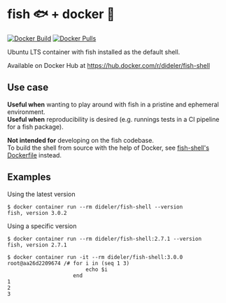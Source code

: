 # fish :fish: + docker :whale:

[![Docker Build](https://img.shields.io/docker/automated/dideler/fish-shell.svg)](https://hub.docker.com/r/dideler/fish-shell)
[![Docker Pulls](https://img.shields.io/docker/pulls/dideler/fish-shell.svg)](https://hub.docker.com/r/dideler/fish-shell)

Ubuntu LTS container with fish installed as the default shell.

Available on Docker Hub at https://hub.docker.com/r/dideler/fish-shell

## Use case

**Useful when** wanting to play around with fish in a pristine and ephemeral environment.  
**Useful when** reproducibility is desired (e.g. runnings tests in a CI pipeline for a fish package).

**Not intended for** developing on the fish codebase.  
To build the shell from source with the help of Docker, see [fish-shell's Dockerfile](https://github.com/fish-shell/fish-shell/blob/master/Dockerfile) instead.

## Examples

Using the latest version
```shell
$ docker container run --rm dideler/fish-shell --version
fish, version 3.0.2
```

Using a specific version
```shell
$ docker container run --rm dideler/fish-shell:2.7.1 --version
fish, version 2.7.1
```

```shell
$ docker container run -it --rm dideler/fish-shell:3.0.0
root@aa26d2209674 /# for i in (seq 1 3)
                         echo $i
                     end
1
2
3
```

